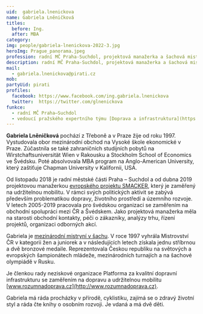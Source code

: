 ```yaml
---
uid:  gabriela.lnenickova
name: Gabriela Lněničková
titles:
  before: Ing.
  after: MBA
category: 
img: people/gabriela-lnenickova-2022-3.jpg
heroImg: Prague_panorama.jpeg
profession: radní MČ Praha-Suchdol, projektová manažerka a šachová mistryně
description: radní MČ Praha-Suchdol, projektová manažerka a šachová mistryně
mail:
  - gabriela.lnenickova@pirati.cz
mob:	
partyUid: pirati		 
profiles:    
  facebook: https://www.facebook.com/ing.gabriela.lnenickova    
  twitter:  https://twitter.com/glnenickova		  
funkce:
  - radní MČ Praha–Suchdol
  - vedoucí pražského expertního týmu [Doprava a infrastruktura](https://forum.pirati.cz/viewforum.php?f=1262)
---
```


**Gabriela Lněničková** pochází z Třeboně a v Praze žije od roku 1997. Vystudovala obor mezinárodní obchod na Vysoké škole ekonomické v Praze. Zúčastnila se také zahraničních studijních pobytů na Wirstchaftsuniversität Wien v Rakousku a Stockholm School of Economics ve Švédsku. Poté absolvovala MBA program na Anglo-American University, který zaštiťuje Chapman University v Kalifornii, USA.

Od listopadu 2018 je radní městské části Praha – Suchdol a od dubna 2019 projektovou manažerkou [evropského projektu SMACKER](http://www.praha-suchdol.cz/smacker), který je zaměřený na udržitelnou mobilitu. V rámci svých politických aktivit se zabývá především problematikou dopravy, životního prostředí a územního rozvoje. V letech 2005-2019 pracovala pro švédskou organizaci se zaměřením na obchodní spolupráci mezi ČR a Švédskem. Jako projektová manažerka měla na starosti obchodní kontakty, péči o zákazníky, analýzy trhu, řízení projektů, organizaci odborných akcí.

Gabriela je [mezinárodní mistryní v šachu](https://www.chess.cz/hrac/2559). V roce 1997 vyhrála Mistrovství ČR v kategorii žen a juniorek a v následujících letech získala jednu stříbrnou a dvě bronzové medaile. Reprezentovala Českou republiku na světových a evropských šampionátech mládeže, mezinárodních turnajích a na šachové olympiádě v Rusku.

Je členkou rady neziskové organizace Platforma za kvalitní dopravní infrastrukturu se zaměřením na dopravu a udržitelnou mobilitu [www.rozumnadoprava.cz](http://www.rozumnadoprava.cz).

Gabriela má ráda procházky v přírodě, cyklistiku, zajímá se o zdravý životní styl a ráda čte knihy o osobním rozvoji. Je vdaná a má dvě děti.
